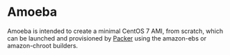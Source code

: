 # Amoeba

Amoeba is intended to create a minimal CentOS 7 AMI, from scratch, which can be launched and provisioned by [Packer](https://www.packer.io) using the amazon-ebs or amazon-chroot builders.

